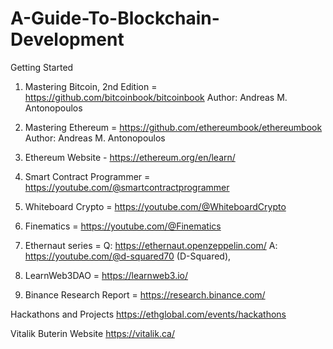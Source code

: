 # A-Guide-To-Blockchain-Development

Getting Started

1) Mastering Bitcoin, 2nd Edition = https://github.com/bitcoinbook/bitcoinbook
  Author: Andreas M. Antonopoulos
2) Mastering Ethereum = https://github.com/ethereumbook/ethereumbook
  Author: Andreas M. Antonopoulos
3) Ethereum Website - https://ethereum.org/en/learn/



1) Smart Contract Programmer = https://youtube.com/@smartcontractprogrammer
2) Whiteboard Crypto = https://youtube.com/@WhiteboardCrypto
3) Finematics = https://youtube.com/@Finematics
4) Ethernaut series =
Q: https://ethernaut.openzeppelin.com/
A:  https://youtube.com/@d-squared70 (D-Squared), 

5) LearnWeb3DAO = https://learnweb3.io/
6) Binance Research Report = https://research.binance.com/


Hackathons and Projects
https://ethglobal.com/events/hackathons

Vitalik Buterin Website
https://vitalik.ca/


 

  
